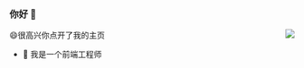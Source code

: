 ### 你好 👋

<img align="right" src="https://github-readme-stats.vercel.app/api?username=LLmoskk&show_icons=true&icon_color=CE1D2D&text_color=718096&bg_color=ffffff&hide_title=true" />


😄很高兴你点开了我的主页

- 🔭 我是一个前端工程师
